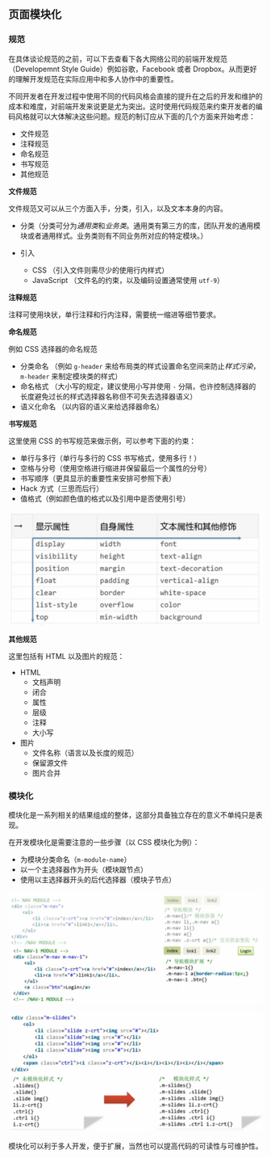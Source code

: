 ## 页面模块化

### 规范

在具体谈论规范的之前，可以下去查看下各大网络公司的前端开发规范（Developemnt Style Guide）例如谷歌，Facebook 或者 Dropbox。从而更好的理解开发规范在实际应用中和多人协作中的重要性。

不同开发者在开发过程中使用不同的代码风格会直接的提升在之后的开发和维护的成本和难度，对前端开发来说更是尤为突出。这时使用代码规范来约束开发者的编码风格就可以大体解决这些问题。规范的制订应从下面的几个方面来开始考虑：

- 文件规范
- 注释规范
- 命名规范
- 书写规范
- 其他规范

**文件规范**

文件规范又可以从三个方面入手，分类，引入，以及文本本身的内容。

- 分类（分类可分为*通用类*和*业务类*。通用类有第三方的库，团队开发的通用模块或者通用样式。业务类则有不同业务所对应的特定模块。）

- 引入
  - CSS （引入文件则需尽少的使用行内样式）
  - JavaScript （文件名的约束，以及编码设置通常使用 `utf-9`）

**注释规范**

注释可使用块状，单行注释和行内注释，需要统一缩进等细节要求。

**命名规范**

例如 CSS 选择器的命名规范

- 分类命名 （例如 `g-header` 来给布局类的样式设置命名空间来防止*样式污染*，`m-header` 来制定模块类的样式）
- 命名格式 （大小写的规定，建议使用小写并使用 `-` 分隔，也许控制选择器的长度避免过长的样式选择器名称但不可失去选择器语义）
- 语义化命名 （以内容的语义来给选择器命名）

**书写规范**

这里使用 CSS 的书写规范来做示例，可以参考下面的约束：

- 单行与多行（单行与多行的 CSS 书写格式，使用多行！）
- 空格与分号（使用空格进行缩进并保留最后一个属性的分号）
- 书写顺序（更具显示的重要性来安排可参照下表）
- Hack 方式（三思而后行）
- 值格式（例如颜色值的格式以及引用中是否使用引号）

![](../img/M/module_page_style_order.png)

**其他规范**

这里包括有 HTML 以及图片的规范：

- HTML
  - 文档声明
  - 闭合
  - 属性
  - 层级
  - 注释
  - 大小写
- 图片
  - 文件名称（语言以及长度的规范）
  - 保留源文件
  - 图片合并

### 模块化

模块化是一系列相关的结果组成的整体，这部分具备独立存在的意义不单纯只是表现。

在开发模块化是需要注意的一些步骤（以 CSS 模块化为例）：

- 为模块分类命名（`m-module-name`）
- 以一个主选择器作为开头（模块跟节点）
- 使用以主选择器开头的后代选择器（模块子节点）

![](../img/M/module_css_class_extend.jpg)

![](../img/M/module-css-name-module.jpg)

模块化可以利于多人开发，便于扩展，当然也可以提高代码的可读性与可维护性。
